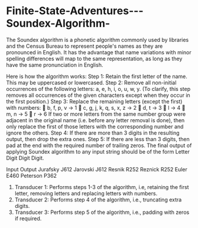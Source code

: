 # Finite-State-Adventures---Soundex-Algorithm-
The Soundex algorithm is a phonetic algorithm commonly used by libraries and the Census Bureau to represent people's names as they are pronounced in English. It has the advantage that name variations with minor spelling differences will map to the same representation, as long as they have the same pronunciation in English. 

Here is how the algorithm works:
Step 1: Retain the first letter of the name. This may be uppercased or
lowercased.
Step 2: Remove all non-initial occurrences of the following letters: a, e,
h, i, o, u, w, y. (To clarify, this step removes all occurrences of
the given characters except when they occur in the first position.)
Step 3: Replace the remaining letters (except the first) with numbers:
 b, f, p, v -> 1
 c, g, j, k, q, s, x, z -> 2
 d, t -> 3
 l -> 4
 m, n -> 5
 r -> 6
If two or more letters from the same number group were adjacent in
the original name (i.e. before any letter removal is done), then only
replace the first of those letters with the corresponding number and
ignore the others.
Step 4: If there are more than 3 digits in the resulting output, then drop
the extra ones.
Step 5: If there are less than 3 digits, then pad at the end with the required
number of trailing zeros.
The final output of applying Soundex algorithm to any input string
should be of the form Letter Digit Digit Digit. 

Input Output
Jurafsky J612
Jarovski J612
Resnik R252
Reznick R252
Euler E460
Peterson P362

1. Transducer 1: Performs steps 1-3 of the algorithm, i.e, retaining the
first letter, removing letters and replacing letters with numbers.
2. Transducer 2: Performs step 4 of the algorithm, i.e., truncating extra
digits.
3. Transducer 3: Performs step 5 of the algorithm, i.e., padding with
zeros if required.
